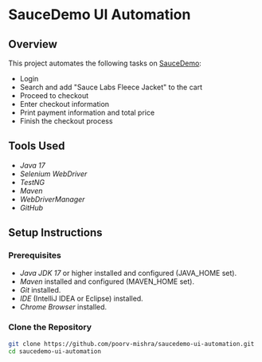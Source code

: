 # SauceDemo UI Automation

## Overview
This project automates the following tasks on [SauceDemo](https://www.saucedemo.com/):
- Login
- Search and add "Sauce Labs Fleece Jacket" to the cart
- Proceed to checkout
- Enter checkout information
- Print payment information and total price
- Finish the checkout process

## Tools Used
- *Java 17*
- *Selenium WebDriver*
- *TestNG*
- *Maven*
- *WebDriverManager*
- *GitHub*

## Setup Instructions

### Prerequisites
- *Java JDK 17* or higher installed and configured (JAVA_HOME set).
- *Maven* installed and configured (MAVEN_HOME set).
- *Git* installed.
- *IDE* (IntelliJ IDEA or Eclipse) installed.
- *Chrome Browser* installed.

### Clone the Repository
```bash
git clone https://github.com/poorv-mishra/saucedemo-ui-automation.git
cd saucedemo-ui-automation
